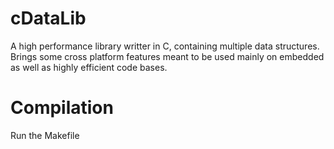 # cDataLib
 A high performance library writter in C, containing multiple data structures. Brings some cross platform features meant to be used mainly on embedded as well as highly efficient code bases.

# Compilation
Run the Makefile
